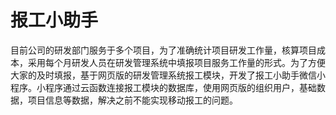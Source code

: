 # 报工小助手
目前公司的研发部门服务于多个项目，为了准确统计项目研发工作量，核算项目成本，采用每个月研发人员在研发管理系统中填报项目服务工作量的形式。为了方便大家的及时填报，基于网页版的研发管理系统报工模块，开发了报工小助手微信小程序。小程序通过云函数连接报工模块的数据库，使用网页版的组织用户，基础数据，项目信息等数据，解决之前不能实现移动报工的问题。
